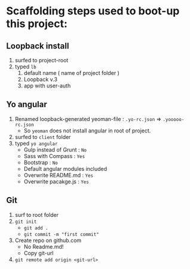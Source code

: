 # Scaffolding steps used to boot-up this project:

## Loopback install

1. surfed to project-root
2. typed `lb`
    1. default name ( name of project folder )
    2. Loopback v.3
    3. app with user-auth

## Yo angular
1. Renamed loopback-generated yeoman-file : `.yo-rc.json` => `.yooooo-rc.json`
    * So `yeoman` does not install angular in root of project.
2. surfed to `client` folder
3. typed `yo angular`
    * Gulp instead of Grunt : `No`
    * Sass with Compass : `Yes`
    * Bootstrap : `No`
    * Default angular modules included
    * Overwrite README.md : `Yes`
    * Overwrite pacakge.js : `Yes`

## Git
1. surf to root folder
2. `git init`
    * `git add .`
    * `git commit -m "first commit"`
3. Create repo on github.com
    * No Readme.md!
    * Copy git-url
4. `git remote add origin <git-url>`

        


